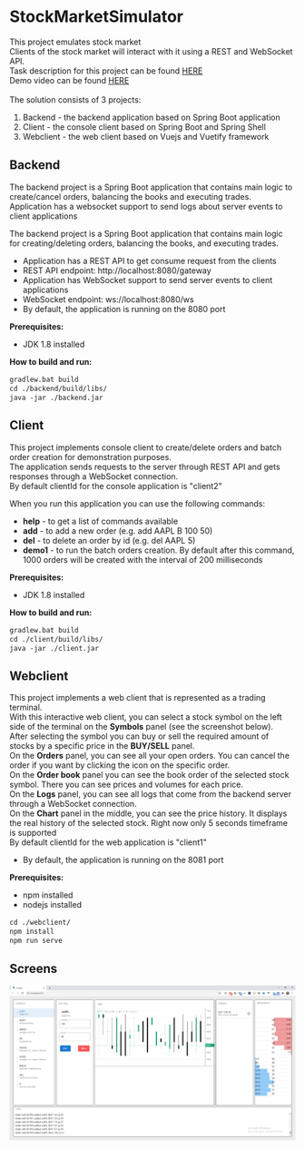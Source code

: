 # StockMarketSimulator

This project emulates stock market<br>
Clients of the stock market will interact with it using a REST and WebSocket API.<br>
Task description for this project can be found [HERE](https://github.com/BootGenius/StockMarketSimulator/blob/main/docs/TaskDescription.pdf) <br>
Demo video can be found [HERE](https://youtu.be/Ykd8YTh0Rvc) <br>
<br>
The solution consists of 3 projects:
1. Backend - the backend application based on Spring Boot application
2. Client - the console client based on Spring Boot and Spring Shell
3. Webclient - the web client based on Vuejs and Vuetify framework

## Backend
The backend project is a Spring Boot application that contains main logic to create/cancel orders, balancing the books and executing trades.<br>
Application has a websocket support to send logs about server events to client applications

The backend project is a Spring Boot application that contains main logic for creating/deleting orders, balancing the books, and executing trades.<br>
* Application has a REST API to get consume request from the clients
* REST API endpoint: http://localhost:8080/gateway
* Application has WebSocket support to send server events to client applications
* WebSocket endpoint: ws://localhost:8080/ws
* By default, the application is running on the 8080 port<br>

**Prerequisites:**
- JDK 1.8 installed<br>

**How to build and run:**
```
gradlew.bat build
cd ./backend/build/libs/
java -jar ./backend.jar
```

## Client
This project implements console client to create/delete orders and batch order creation for demonstration purposes.<br>
The application sends requests to the server through REST API and gets responses through a WebSocket connection.<br>
By default clientId for the console application is "client2"<br>


When you run this application you can use the following commands:<br>
* **help** - to get a list of commands available
* **add** - to add a new order (e.g. add AAPL B 100 50)
* **del** - to delete an order by id (e.g. del AAPL 5)
* **demo1** - to run the batch orders creation. By default after this command, 1000 orders will be created with the interval of 200 milliseconds

**Prerequisites:**
- JDK 1.8 installed<br>

**How to build and run:**
```
gradlew.bat build
cd ./client/build/libs/
java -jar ./client.jar
```

## Webclient
This project implements a web client that is represented as a trading terminal.<br>
With this interactive web client, you can select a stock symbol on the left side of the terminal on the **Symbols** panel (see the screenshot below).<br>
After selecting the symbol you can buy or sell the required amount of stocks by a specific price in the **BUY/SELL** panel.<br>
On the **Orders** panel, you can see all your open orders. You can cancel the order if you want by clicking the icon on the specific order.<br>
On the **Order book** panel you can see the book order of the selected stock symbol. There you can see prices and volumes for each price.<br>
On the **Logs** panel, you can see all logs that come from the backend server through a WebSocket connection.<br>
On the **Chart** panel in the middle, you can see the price history. It displays the real history of the selected stock. Right now only 5 seconds timeframe is supported<br>
By default clientId for the web application is "client1"<br>
* By default, the application is running on the 8081 port


**Prerequisites:**
- npm installed<br>
- nodejs installed<br>

```
cd ./webclient/
npm install
npm run serve
```

## Screens
![Screen_1](https://github.com/BootGenius/StockMarketSimulator/raw/main/docs/screen_1.png)






